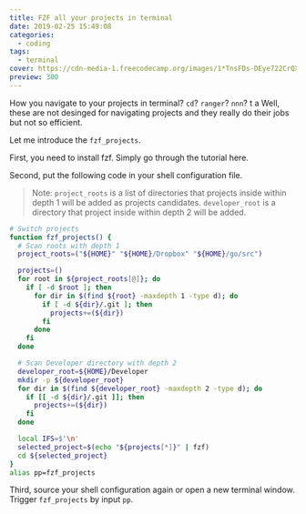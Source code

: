 ```yaml
---
title: FZF all your projects in terminal
date: 2019-02-25 15:49:08
categories:
  - coding
tags:
  - terminal
cover: https://cdn-media-1.freecodecamp.org/images/1*TnsFDs-DEye722CrQXjv8w.png
preview: 300
---
```


How you navigate to your projects in terminal? `cd`? `ranger`? `nnn`? t a Well, these are not desinged for navigating
projects and they really do their jobs but not so efficient.

Let me introduce the `fzf_projects`.

First, you need to install fzf. Simply go through the tutorial here.

Second, put the following code in your shell configuration file.

> Note: `project_roots` is a list of directories that projects inside within depth 1 will be added as projects
> candidates. `developer_root` is a directory that project inside within depth 2 will be added.

<!--more-->

```sh
# Switch projects
function fzf_projects() {
  # Scan roots with depth 1
  project_roots=("${HOME}" "${HOME}/Dropbox" "${HOME}/go/src")

  projects=()
  for root in ${project_roots[@]}; do
    if [ -d $root ]; then
      for dir in $(find ${root} -maxdepth 1 -type d); do
        if [ -d ${dir}/.git ]; then
          projects+=(${dir})
        fi
      done
    fi
  done

  # Scan Developer directory with depth 2
  developer_root=${HOME}/Developer
  mkdir -p ${developer_root}
  for dir in $(find ${developer_root} -maxdepth 2 -type d); do
    if [[ -d ${dir}/.git ]]; then
      projects+=(${dir})
    fi
  done

  local IFS=$'\n'
  selected_project=$(echo "${projects[*]}" | fzf)
  cd ${selected_project}
}
alias pp=fzf_projects
```

Third, source your shell configuration again or open a new terminal window. Trigger `fzf_projects` by input `pp`.
